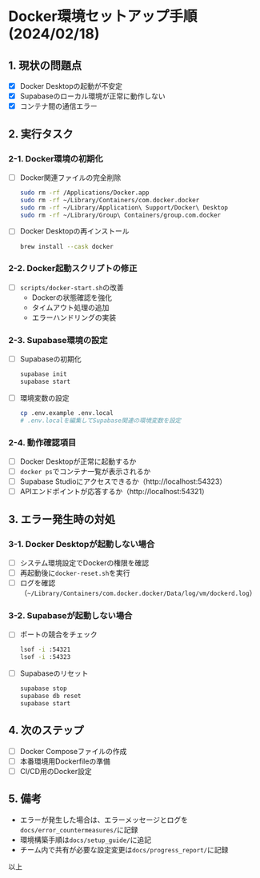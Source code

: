 # Docker環境セットアップ手順 (2024/02/18)

## 1. 現状の問題点
- [x] Docker Desktopの起動が不安定
- [x] Supabaseのローカル環境が正常に動作しない
- [x] コンテナ間の通信エラー

## 2. 実行タスク

### 2-1. Docker環境の初期化
- [ ] Docker関連ファイルの完全削除
  ```bash
  sudo rm -rf /Applications/Docker.app
  sudo rm -rf ~/Library/Containers/com.docker.docker
  sudo rm -rf ~/Library/Application\ Support/Docker\ Desktop
  sudo rm -rf ~/Library/Group\ Containers/group.com.docker
  ```

- [ ] Docker Desktopの再インストール
  ```bash
  brew install --cask docker
  ```

### 2-2. Docker起動スクリプトの修正
- [ ] `scripts/docker-start.sh`の改善
  - Dockerの状態確認を強化
  - タイムアウト処理の追加
  - エラーハンドリングの実装

### 2-3. Supabase環境の設定
- [ ] Supabaseの初期化
  ```bash
  supabase init
  supabase start
  ```

- [ ] 環境変数の設定
  ```bash
  cp .env.example .env.local
  # .env.localを編集してSupabase関連の環境変数を設定
  ```

### 2-4. 動作確認項目
- [ ] Docker Desktopが正常に起動するか
- [ ] `docker ps`でコンテナ一覧が表示されるか
- [ ] Supabase Studioにアクセスできるか（http://localhost:54323）
- [ ] APIエンドポイントが応答するか（http://localhost:54321）

## 3. エラー発生時の対処

### 3-1. Docker Desktopが起動しない場合
- [ ] システム環境設定でDockerの権限を確認
- [ ] 再起動後に`docker-reset.sh`を実行
- [ ] ログを確認（`~/Library/Containers/com.docker.docker/Data/log/vm/dockerd.log`）

### 3-2. Supabaseが起動しない場合
- [ ] ポートの競合をチェック
  ```bash
  lsof -i :54321
  lsof -i :54323
  ```
- [ ] Supabaseのリセット
  ```bash
  supabase stop
  supabase db reset
  supabase start
  ```

## 4. 次のステップ
- [ ] Docker Composeファイルの作成
- [ ] 本番環境用Dockerfileの準備
- [ ] CI/CD用のDocker設定

## 5. 備考
- エラーが発生した場合は、エラーメッセージとログを`docs/error_countermeasures/`に記録
- 環境構築手順は`docs/setup_guide/`に追記
- チーム内で共有が必要な設定変更は`docs/progress_report/`に記録

以上